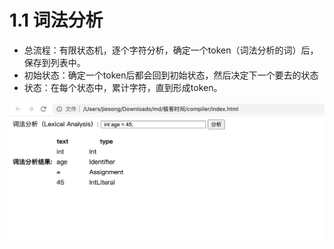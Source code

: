# 1.1 词法分析

- 总流程：有限状态机，逐个字符分析，确定一个token（词法分析的词）后，保存到列表中。
- 初始状态：确定一个token后都会回到初始状态，然后决定下一个要去的状态
- 状态：在每个状态中，累计字符，直到形成token。


![Lexer](/img/Lexer.png)

